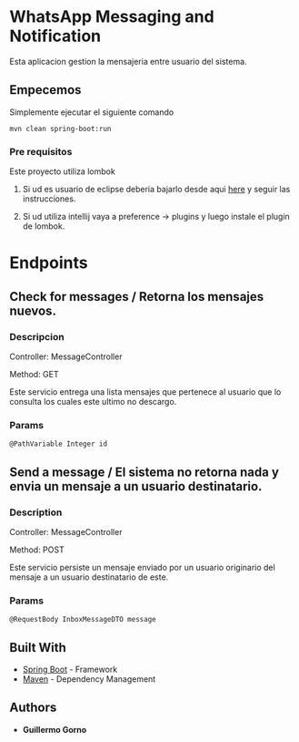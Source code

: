 # WhatsApp Messaging and Notification

Esta aplicacion gestion la mensajeria entre usuario del sistema.

## Empecemos

Simplemente ejecutar el siguiente comando
```
mvn clean spring-boot:run
```

### Pre requisitos

Este proyecto utiliza lombok

1) Si ud es usuario de eclipse deberia bajarlo desde aqui [here](https://projectlombok.org/download) y seguir las instrucciones.

2) Si ud utiliza intellij vaya a preference -> plugins y luego instale el plugin de lombok.



# Endpoints

## Check for messages / Retorna los mensajes nuevos.

### Descripcion


Controller: MessageController

Method: GET

Este servicio entrega una lista mensajes que pertenece al usuario que lo consulta los cuales este ultimo no descargo.


### Params
```
@PathVariable Integer id
```


## Send a message / El sistema no retorna nada y envia un mensaje a un usuario destinatario.


### Description


Controller: MessageController

Method: POST

Este servicio persiste un mensaje enviado por un usuario originario del mensaje a un usuario destinatario de este.


### Params
```
@RequestBody InboxMessageDTO message
```



## Built With

* [Spring Boot](https://projects.spring.io/spring-boot/) - Framework
* [Maven](https://maven.apache.org/) - Dependency Management


## Authors

* **Guillermo Gorno**